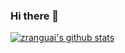 ### Hi there 👋

<!--
**zranguai/zranguai** is a ✨ _special_ ✨ repository because its `README.md` (this file) appears on your GitHub profile.

Here are some ideas to get you started:

- 🔭 I’m currently working on ...
- 🌱 I’m currently learning ...
- 👯 I’m looking to collaborate on ...
- 🤔 I’m looking for help with ...
- 💬 Ask me about ...
- 📫 How to reach me: ...
- 😄 Pronouns: ...
- ⚡ Fun fact: ...
-->
[![zranguai's github stats](https://github-readme-stats.vercel.app/api?username=zranguai)](https://github.com/zranguai/github-readme-stats)
